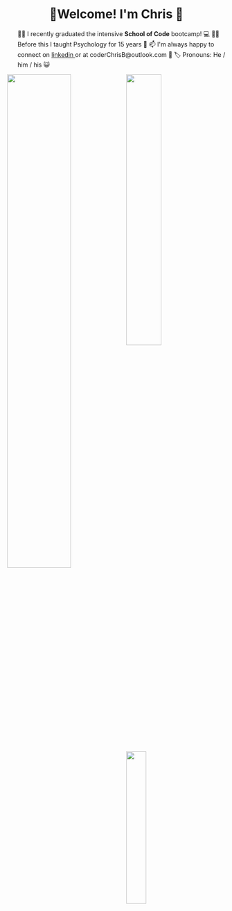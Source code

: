 <h1 align= "center"> 👋Welcome! I'm Chris 🌌</h1>

<ul>
👨‍🎓 I recently graduated the intensive <strong>School of Code</strong> bootcamp! 💻
👨‍🏫 Before this I taught Psychology for 15 years 🧠
📫 I'm always happy to connect on <a href="https://www.linkedin.com/in/coderchrisb/"> linkedin </a> or at coderChrisB@outlook.com 📧
🏷️ Pronouns: He / him / his 😺
</ul>

<img align ="left" width = "54%" src="https://github-readme-stats-chi-gilt.vercel.app/api?username=CoderMrB&show_icons=true&theme=radical"/>
<a align = 'left' href = "https://www.codewars.com/users/covchris"><img width="40%" src="https://github.r2v.ch/codewars?user=covchris&top_languages=true&hide_clan=true" width="300"></a>

<img align= 'left' width = '30%' src="https://github-readme-stats-chi-gilt.vercel.app/api/top-langs/?username=CoderMrB"/>




